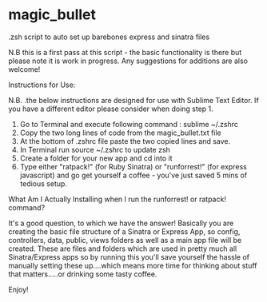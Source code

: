 # magic_bullet
.zsh script to auto set up barebones express and sinatra files

N.B this is a first pass at this script - the basic functionality is there but please note it is work in progress. Any suggestions for additions are also welcome!

Instructions for Use:

N.B. .the below instructions are designed for use with Sublime Text Editor. If you have a different editor please consider when doing step 1.

1. Go to Terminal and execute following command : sublime ~/.zshrc
2. Copy the two long lines of code from the magic_bullet.txt file
3. At the bottom of .zshrc file paste the two copied lines and save.
4. In Terminal run source ~/.zshrc  to update zsh
5. Create a folder for your new app and cd into it
6. Type either "ratpack!" (for Ruby Sinatra) or "runforrest!" (for express javascript) and go get yourself a coffee - you've just saved 5 mins of tedious setup.


What Am I Actually Installing when I run the runforrest! or ratpack! command?

It's a good question, to which we have the answer! Basically you are creating the basic file structure of a Sinatra or Express App, so config, controllers, data, public, views folders as well as a main app file will be created. These are files and folders which are used in pretty much all Sinatra/Express apps so by running this you'll save yourself the hassle of manually setting these up....which means more time for thinking about stuff that matters.....or drinking some tasty coffee.

Enjoy!
